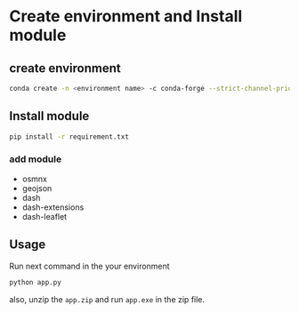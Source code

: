 # Create environment and Install module

## create environment

``` bash
conda create -n <environment name> -c conda-forge --strict-channel-priority osmnx
```

## Install module

``` bash
pip install -r requirement.txt
```

### add module

* osmnx
* geojson
* dash
* dash-extensions
* dash-leaflet


## Usage
Run next command in the your environment 
``` bash
python app.py
```
also, unzip the ```app.zip``` and run ```app.exe``` in the zip file.
